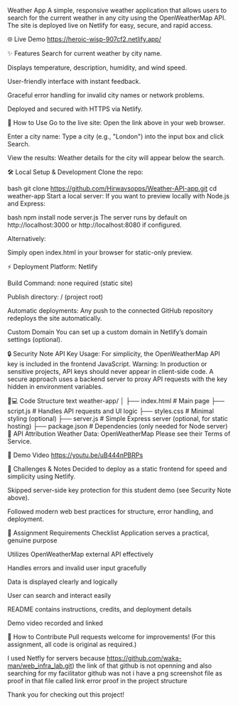 Weather App
A simple, responsive weather application that allows users to search for the current weather in any city using the OpenWeatherMap API. The site is deployed live on Netlify for easy, secure, and rapid access.

🌐 Live Demo
https://heroic-wisp-907cf2.netlify.app/

✨ Features
Search for current weather by city name.

Displays temperature, description, humidity, and wind speed.

User-friendly interface with instant feedback.

Graceful error handling for invalid city names or network problems.

Deployed and secured with HTTPS via Netlify.

🚀 How to Use
Go to the live site:
Open the link above in your web browser.

Enter a city name:
Type a city (e.g., "London") into the input box and click Search.

View the results:
Weather details for the city will appear below the search.

🛠️ Local Setup & Development
Clone the repo:

bash
git clone https://github.com/Hirwavsopps/Weather-API-app.git
cd weather-app
Start a local server:
If you want to preview locally with Node.js and Express:

bash
npm install
node server.js
The server runs by default on http://localhost:3000 or http://localhost:8080 if configured.

Alternatively:

Simply open index.html in your browser for static-only preview.

⚡ Deployment
Platform: Netlify

Build Command: none required (static site)

Publish directory: / (project root)

Automatic deployments:
Any push to the connected GitHub repository redeploys the site automatically.

Custom Domain
You can set up a custom domain in Netlify’s domain settings (optional).

🔒 Security Note
API Key Usage: For simplicity, the OpenWeatherMap API key is included in the frontend JavaScript.
Warning: In production or sensitive projects, API keys should never appear in client-side code.
A secure approach uses a backend server to proxy API requests with the key hidden in environment variables.

🧑💻 Code Structure
text
weather-app/
│
├── index.html       # Main page
├── script.js        # Handles API requests and UI logic
├── styles.css       # Minimal styling (optional)
├── server.js        # Simple Express server (optional, for static hosting)
├── package.json     # Dependencies (only needed for Node server)
🔗 API Attribution
Weather Data:
OpenWeatherMap
Please see their Terms of Service.

🎥 Demo Video
https://youtu.be/uB444nPBRPs

💬 Challenges & Notes
Decided to deploy as a static frontend for speed and simplicity using Netlify.

Skipped server-side key protection for this student demo (see Security Note above).

Followed modern web best practices for structure, error handling, and deployment.

📄 Assignment Requirements Checklist
 Application serves a practical, genuine purpose

 Utilizes OpenWeatherMap external API effectively

 Handles errors and invalid user input gracefully

 Data is displayed clearly and logically

 User can search and interact easily

 README contains instructions, credits, and deployment details

 Demo video recorded and linked

👋 How to Contribute
Pull requests welcome for improvements!
(For this assignment, all code is original as required.)

I used Netfly for servers because https://github.com/waka-man/web_infra_lab.git)
the link of that github is not openning and also searching for my facilitator github was not i have a png screenshot file as proof in that file called link error proof
in the project structure

Thank you for checking out this project!

